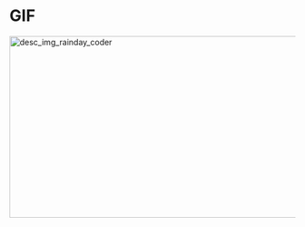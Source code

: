 # GIF
<img src="https://i.pinimg.com/originals/b5/fd/3f/b5fd3fbe984103e08b9482471484394b.gif" height=320 width=560  border-radius=10% alt="desc_img_rainday_coder"/>
<br>
